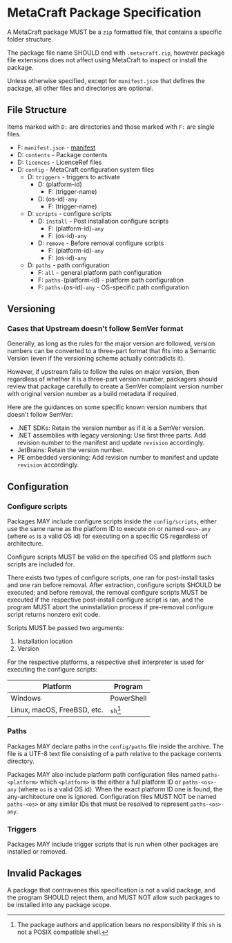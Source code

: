 <!-- SPDX-FileCopyrightText: 2024 WithLithum <WithLithum@outlook.com> -->
<!-- SPDX-License-Identifier: GPL-3.0-or-later -->

# MetaCraft Package Specification

A MetaCraft package MUST be a `zip` formatted file, that contains a specific 
folder structure.

The package file name SHOULD end with `.metacraft.zip`, however package file
extensions does not affect using MetaCraft to inspect or install the package.

Unless otherwise specified, except for `manifest.json` that defines the
package, all other files and directories are optional.

## File Structure

Items marked with `D:` are directories and those marked with `F:` are single
files.

- F: `manifest.json` - [manifest](ManifestSpecs.md)
- D: `contents` - Package contents
- D: `licences` - LicenceRef files
- D: `config` - MetaCraft configuration system files
  - D: `triggers` - triggers to activate
    - D: (platform-id)
      - F: (trigger-name)
    - D: (os-id)`-any`
      - F: (trigger-name)
  - D: `scripts` - configure scripts
    - D: `install` - Post installation configure scripts
      - F: (platform-id)`-any`
      - F: (os-id)`-any`
    - D: `remove` - Before removal configure scripts
      - F: (platform-id)`-any`
      - F: (os-id)`-any`
  - D: `paths` - path configuration
    - F: `all` - general platform path configuration
    - F: `paths-`(platform-id) - platform path configuration
    - F: `paths-`(os-id)`-any` - OS-specific path configuration

## Versioning

### Cases that Upstream doesn't follow SemVer format

Generally, as long as the rules for the major version are followed, version
numbers can be converted to a three-part format that fits into a Semantic
Version (even if the versioning scheme actually contradicts it).

However, if upstream fails to follow the rules on major version, then
regardless of whether it is a three-part version number, packagers should
review that package carefully to create a SemVer complaint version number with
original version number as a build metadata if required.

Here are the guidances on some specific known version numbers that doesn't
follow SemVer:

- .NET SDKs: Retain the version number as if it is a SemVer version.
- .NET assemblies with legacy versioning: Use first three parts. Add revision
  number to the manifest and update `revision` accordingly.
- JetBrains: Retain the version number.
- PE embedded versioning: Add revision number to manifest and update `revision`
  accordingly.

## Configuration

### Configure scripts

Packages MAY include configure scripts inside the `config/scripts`, either
use the same name as the platform ID to execute on or named `<os>-any` (where
`os` is a valid OS id) for executing on a specific OS regardless of
architecture.

Configure scripts MUST be valid on the specified OS and platform such scripts
are included for.

There exists two types of configure scripts, one ran for post-install tasks and
one ran before removal. After extraction, configure scripts SHOULD be executed;
and before removal, the removal configure scripts MUST be executed if the
respective post-install configure script is ran, and the program MUST abort
the uninstallation process if pre-removal configure script returns nonzero exit
code.

Scripts MUST be passed two arguments:

1. Installation location
2. Version

For the respective platforms, a respective shell interpreter is used for
executing the configure scripts:

| Platform                    | Program    |
|-----------------------------|------------|
| Windows                     | PowerShell |
| Linux, macOS, FreeBSD, etc. | `sh`[^1]   |

### Paths

Packages MAY declare paths in the  `config/paths` file inside the archive. The
file is a UTF-8 text file consisting of a path relative to the package
contents directory.

Packages MAY also include platform path configuration files named
`paths-<platform>` which `<platform>` is the either a full platform ID or 
`paths-<os>-any` (where `os` is a valid OS id). When the exact platform ID one
is found, the any-architecture one is ignored.  Configuration files MUST NOT 
be named `paths-<os>` or any similar IDs that must be resolved to represent 
`paths-<os>-any`.

### Triggers

Packages MAY include trigger scripts that is run when other packages are
installed or removed.

## Invalid Packages

A package that contravenes this specification is not a valid package, and
the program SHOULD reject them, and MUST NOT allow such packages to be
installed into any package scope.

[^1]: The package authors and application bears no responsibility if this `sh`
      is not a POSIX compatible shell.
